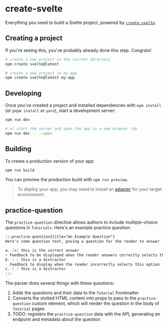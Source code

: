 # create-svelte

Everything you need to build a Svelte project, powered by [`create-svelte`](https://github.com/sveltejs/kit/tree/master/packages/create-svelte).

## Creating a project

If you're seeing this, you've probably already done this step. Congrats!

```bash
# create a new project in the current directory
npm create svelte@latest

# create a new project in my-app
npm create svelte@latest my-app
```

## Developing

Once you've created a project and installed dependencies with `npm install` (or `pnpm install` or `yarn`), start a development server:

```bash
npm run dev

# or start the server and open the app in a new browser tab
npm run dev -- --open
```

## Building

To create a production version of your app:

```bash
npm run build
```

You can preview the production build with `npm run preview`.

> To deploy your app, you may need to install an [adapter](https://kit.svelte.dev/docs/adapters) for your target environment.

## practice-question

The `practice-question` directive allows authors to include multiple-choice questions in `Tutorials`. Here's an example practice question:

```markdown
:::practice-question{title="An Example Question"}
Here's some question text, posing a question for the reader to answer

a. [x] this is the correct answer
+ Feedback to be displayed when the reader answers correctly selects this option
b. [ ] this is a distractor
- Feedback to display when the reader incorrectly selects this option
c. [ ] this is a distractor
:::
```

The parser does several things with these questions:

1. Adds the questions and their data to the `Tutorial` frontmatter
2. Converts the slotted HTML content into props to pass to the `practice-question` custom element, which will render the question in the body of `Tutorial` pages
3. TODO: registers the `practice-question` data with the API, generating an endpoint and metadata about the question